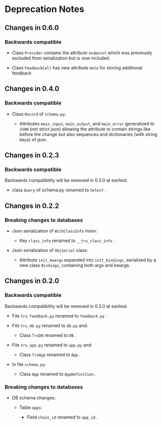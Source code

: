# Deprecation Notes


## Changes in 0.6.0

### Backwards compatible

- Class `Provider` contains the attribute `endpoint` which was previously
  excluded from serialization but is now included.


- Class `FeedbackCall` has new attribute `meta` for storing additional feedback

## Changes in 0.4.0

### Backwards compatible

- Class `Record` of `schema.py`:

    - Attributes `main_input`, `main_output`, and `main_error` generalized to
      `JSON` (not strict json) allowing the attribute to contain strings like
      before the change but also sequences and dictionaries (with string keys)
      of json.

## Changes in 0.2.3

### Backwards compatible

Backwards compatibility will be removed in 0.3.0 at earliest.

- class `Query` of schema.py renamed to `Select` .

## Changes in 0.2.2

### Breaking changes to databases

- Json serialization of `WithClassInfo` mixin:
    - Key `class_info` renamed to `__tru_class_info` .

- Json serialization of `ObjSerial` class:
    - Attribute `init_kwargs` expanded into `init_bindings`, serialized by a new
      class `Bindings`, containing both args and kwargs.

## Changes in 0.2.0

### Backwards compatible

Backwards compatibility will be removed in 0.3.0 at earliest.

- File `tru_feedback.py` renamed to `feedback.py` .

- File `tru_db.py` renamed to `db.py` and:
    - Class `TruDB` renamed to `DB` .

- File `tru_app.py` renamed to `app.py` and:
    - Class `TruApp` renamed to `App` .

- In file `schema.py`:
    - Class `App` renamed to `AppDefinition` .

### Breaking changes to databases

- DB schema changes:

    - Table `apps`: 

        - Field `chain_id` renamed to `app_id` .
